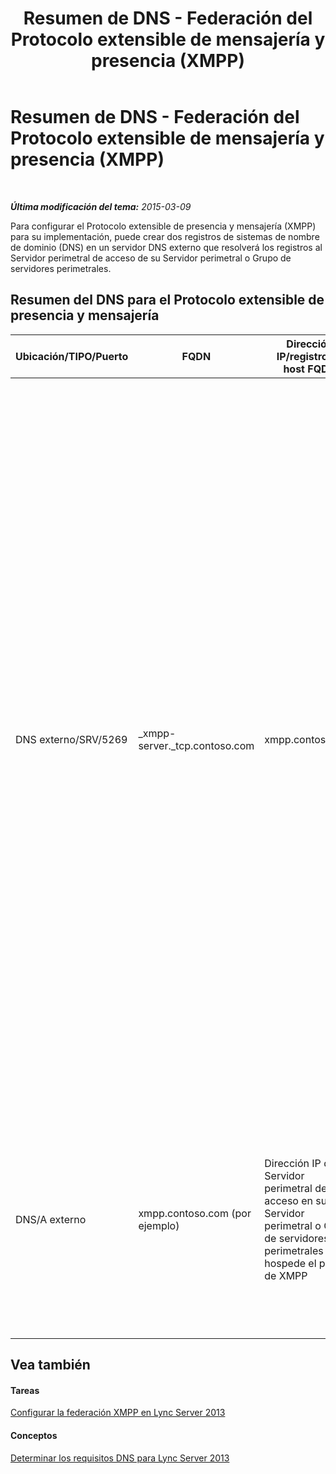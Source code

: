 ﻿---
title: Resumen de DNS - Federación del Protocolo extensible de mensajería y presencia (XMPP)
TOCTitle: Resumen de DNS - Federación del Protocolo extensible de mensajería y presencia (XMPP)
ms:assetid: 0f720a2a-8ab5-43cc-882a-ab595ed3cec7
ms:mtpsurl: https://technet.microsoft.com/es-es/library/JJ618368(v=OCS.15)
ms:contentKeyID: 49115268
ms.date: 01/07/2017
mtps_version: v=OCS.15
ms.translationtype: HT
---

# Resumen de DNS - Federación del Protocolo extensible de mensajería y presencia (XMPP)

 

_**Última modificación del tema:** 2015-03-09_

Para configurar el Protocolo extensible de presencia y mensajería (XMPP) para su implementación, puede crear dos registros de sistemas de nombre de dominio (DNS) en un servidor DNS externo que resolverá los registros al Servidor perimetral de acceso de su Servidor perimetral o Grupo de servidores perimetrales.

## Resumen del DNS para el Protocolo extensible de presencia y mensajería


<table>
<colgroup>
<col style="width: 25%" />
<col style="width: 25%" />
<col style="width: 25%" />
<col style="width: 25%" />
</colgroup>
<thead>
<tr class="header">
<th>Ubicación/TIPO/Puerto</th>
<th>FQDN</th>
<th>Dirección IP/registro de host FQDN</th>
<th>Asignado a/Comentarios</th>
</tr>
</thead>
<tbody>
<tr class="odd">
<td><p>DNS externo/SRV/5269</p></td>
<td><p>_xmpp-server._tcp.contoso.com</p></td>
<td><p>xmpp.contoso.com</p></td>
<td><p>La interfaz externa de proxy XMPP en el Servidor perimetral de acceso o Grupo de servidores perimetrales. Repetir la cantidad de veces que sea necesario para todos los dominios SIP internos con usuarios habilitados en Lync donde el contacto con contactos de XMPP está permitido mediante la configuración de la directiva de acceso externo a través de una directiva global, directiva de sitio en la que se ubica al usuario o directiva de usuario aplicada al usuario habilitado en Lync. Un dominio de XMPP permitido también debe configurarse en la directiva de socios federados de XMPP. Consulte los temas que se encuentran en <strong>Ver también</strong> para obtener más detalles</p></td>
</tr>
<tr class="even">
<td><p>DNS/A externo</p></td>
<td><p>xmpp.contoso.com (por ejemplo)</p></td>
<td><p>Dirección IP de Servidor perimetral de acceso en su Servidor perimetral o Grupo de servidores perimetrales que hospede el proxy de XMPP</p></td>
<td><p>Señala el Servidor perimetral de acceso o Grupo de servidores perimetrales que hospeda el servicio de proxy de XMPP. Normalmente, el registro SRV que crea señalará a este registro (A o AAAA) de host</p></td>
</tr>
</tbody>
</table>


## Vea también

#### Tareas

[Configurar la federación XMPP en Lync Server 2013](lync-server-2013-setting-up-xmpp-federation.md)  

#### Conceptos

[Determinar los requisitos DNS para Lync Server 2013](lync-server-2013-determine-dns-requirements.md)

